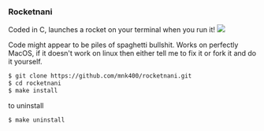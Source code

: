 
### Rocketnani
Coded in C, launches a rocket on your terminal when you run it!
![](https://github.com/mnk400/TinyProjects/blob/master/rocketani/Rocketani.gif)


Code might appear to be piles of spaghetti bullshit. Works on perfectly MacOS, if it doesn't work on linux then either tell me to fix it or fork it and do it yourself.

```sh
$ git clone https://github.com/mnk400/rocketnani.git
$ cd rocketnani
$ make install
```

to uninstall
```sh
$ make uninstall
```

